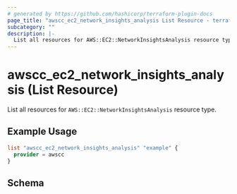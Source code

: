 ```yaml
---
# generated by https://github.com/hashicorp/terraform-plugin-docs
page_title: "awscc_ec2_network_insights_analysis List Resource - terraform-provider-awscc"
subcategory: ""
description: |-
  List all resources for AWS::EC2::NetworkInsightsAnalysis resource type.
---
```


# awscc_ec2_network_insights_analysis (List Resource)

List all resources for `AWS::EC2::NetworkInsightsAnalysis` resource type.

## Example Usage

```terraform
list "awscc_ec2_network_insights_analysis" "example" {
  provider = awscc
}
```

<!-- schema generated by tfplugindocs -->
## Schema

